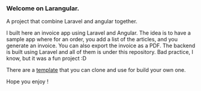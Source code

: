 ### Welcome on Larangular.

A project that combine Laravel and angular together.

I built here an invoice app using Laravel and Angular. The idea is to have a sample app where for an order, you add a list of the articles, and you generate an invoice. You can also export the invoice as a PDF. The backend is built using Laravel and all of them is under this repository. Bad practice, I know, but it was a fun project :D

There are a [template](https://github.com/amenalahassa/larangular-source) that you can clone and use for build your own one.

Hope you enjoy !
